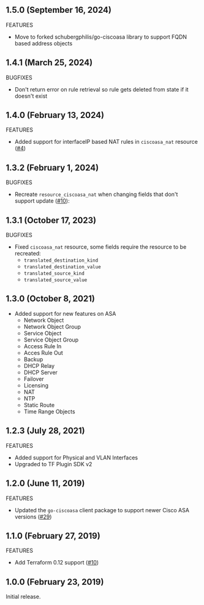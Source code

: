 ## 1.5.0 (September 16, 2024)

FEATURES

- Move to forked schubergphilis/go-ciscoasa library to support FQDN based address objects

## 1.4.1 (March 25, 2024)

BUGFIXES

- Don't return error on rule retrieval so rule gets deleted from state if it doesn't exist

## 1.4.0 (February 13, 2024)

FEATURES

- Added support for interfaceIP based NAT rules in `ciscoasa_nat` resource ([#4](https://github.com/schubergphilis/terraform-provider-ciscoasa/pull/4))

## 1.3.2 (February 1, 2024)

BUGFIXES

- Recreate `resource_ciscoasa_nat` when changing fields that don't support update ([#10](https://github.com/schubergphilis/terraform-provider-ciscoasa/pull/3)):

## 1.3.1 (October 17, 2023)

BUGFIXES

- Fixed `ciscoasa_nat` resource, some fields require the resource to be recreated:
  - `translated_destination_kind`
  - `translated_destination_value`
  - `translated_source_kind`
  - `translated_source_value`

## 1.3.0 (October 8, 2021)

- Added support for new features on ASA
  - Network Object
  - Network Object Group
  - Service Object
  - Service Object Group
  - Access Rule In
  - Acces Rule Out
  - Backup
  - DHCP Relay
  - DHCP Server
  - Failover
  - Licensing
  - NAT
  - NTP
  - Static Route
  - Time Range Objects

## 1.2.3 (July 28, 2021)

FEATURES

- Added support for Physical and VLAN Interfaces
- Upgraded to TF Plugin SDK v2

## 1.2.0 (June 11, 2019)

FEATURES

- Updated the `go-ciscoasa` client package to support newer Cisco ASA versions ([#29](https://github.com/terraform-providers/terraform-provider-tfe/issues/29))

## 1.1.0 (February 27, 2019)

FEATURES

- Add Terraform 0.12 support ([#10](https://github.com/terraform-providers/terraform-provider-tfe/issues/10))

## 1.0.0 (February 23, 2019)

Initial release.
